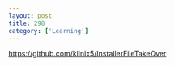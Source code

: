 ```yaml
---
layout: post
title: 298
category: ['Learning']
---
```


https://github.com/klinix5/InstallerFileTakeOver


